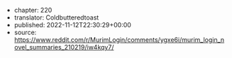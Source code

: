 - chapter: 220
- translator: Coldbutteredtoast
- published: 2022-11-12T22:30:29+00:00
- source: https://www.reddit.com/r/MurimLogin/comments/ygxe6i/murim_login_novel_summaries_210219/iw4kqy7/
